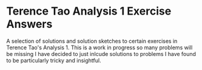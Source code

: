 # Terence Tao Analysis 1 Exercise Answers
A selection of solutions and solution sketches to certain exercises in Terence Tao's Analysis 1. This is a work in progress so many problems will be missing
I have decided to just inlcude solutions to problems I have found to be particularly tricky and insightful. 
